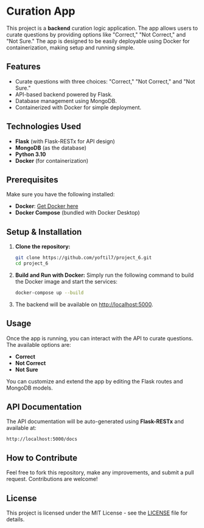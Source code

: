 # Curation App

This project is a **backend** curation logic application. The app allows users to curate questions by providing options like "Correct," "Not Correct," and "Not Sure." The app is designed to be easily deployable using Docker for containerization, making setup and running simple.

## Features
- Curate questions with three choices: "Correct," "Not Correct," and "Not Sure."
- API-based backend powered by Flask.
- Database management using MongoDB.
- Containerized with Docker for simple deployment.

## Technologies Used
- **Flask** (with Flask-RESTx for API design)
- **MongoDB** (as the database)
- **Python 3.10**
- **Docker** (for containerization)

## Prerequisites

Make sure you have the following installed:
- **Docker**: [Get Docker here](https://www.docker.com/get-started)
- **Docker Compose** (bundled with Docker Desktop)

## Setup & Installation

1. **Clone the repository:**
    ```bash
    git clone https://github.com/yoftil7/project_6.git
    cd project_6
    ```

2. **Build and Run with Docker:**
    Simply run the following command to build the Docker image and start the services:
    ```bash
    docker-compose up --build
    ```

3. The backend will be available on [http://localhost:5000](http://localhost:5000).

## Usage

Once the app is running, you can interact with the API to curate questions. The available options are:
- **Correct**
- **Not Correct**
- **Not Sure**

You can customize and extend the app by editing the Flask routes and MongoDB models.

## API Documentation

The API documentation will be auto-generated using **Flask-RESTx** and available at:
```
http://localhost:5000/docs
```


## How to Contribute

Feel free to fork this repository, make any improvements, and submit a pull request. Contributions are welcome!

## License

This project is licensed under the MIT License - see the [LICENSE](LICENSE) file for details.
